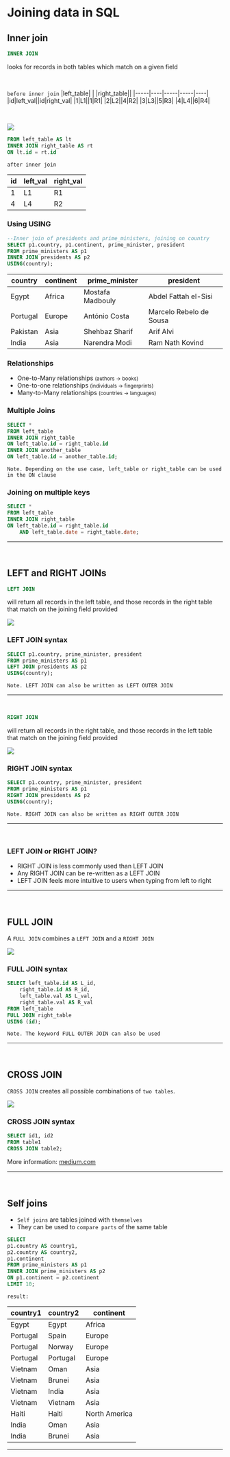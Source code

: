 # Joining data in SQL

## Inner join
```sql
INNER JOIN
``` 
looks for records in both tables which match on a given field


<br>

`before inner join`
|left_table| | |right_table||
|-----|----|-----|-----|----|
|id|left_val||id|right_val|
|1|L1||1|R1|
|2|L2||4|R2|
|3|L3||5|R3|
|4|L4||6|R4|

<br>

![](https://miro.medium.com/v2/resize:fit:640/format:webp/1*lq8yHCIAo4-EYc14Nrnr2w.png)

```sql
FROM left_table AS lt 
INNER JOIN right_table AS rt
ON lt.id = rt.id
``` 

`after inner join`

|id|left_val|right_val|
|-----|-----|-----|
|1|L1|R1|
|4|L4|R2|

### Using **USING**

```sql
--Inner join of presidents and prime_ministers, joining on country
SELECT p1.country, p1.continent, prime_minister, president
FROM prime_ministers AS p1
INNER JOIN presidents AS p2
USING(country);
```

| country | continent | prime_minister | president |
|----------------|-----------|------------------|-------------------------|
| Egypt | Africa | Mostafa Madbouly | Abdel Fattah el-Sisi |
| Portugal | Europe | António Costa | Marcelo Rebelo de Sousa |
| Pakistan | Asia | Shehbaz Sharif | Arif Alvi |
| India | Asia | Narendra Modi | Ram Nath Kovind |


### Relationships
* One-to-Many relationships <small>(authors -> books)</small>
* One-to-one relationships <small>(individuals -> fingerprints)</small>
* Many-to-Many relationships <small>(countries -> languages)</small>

### Multiple Joins 
```sql
SELECT *
FROM left_table
INNER JOIN right_table
ON left_table.id = right_table.id
INNER JOIN another_table
ON left_table.id = another_table.id;
```

`Note. Depending on the use case, left_table or right_table can be used in the ON clause`

### Joining on multiple keys
```sql
SELECT *
FROM left_table
INNER JOIN right_table
ON left_table.id = right_table.id
    AND left_table.date = right_table.date;
```


___
<br>

## LEFT and RIGHT JOINs

```sql
LEFT JOIN
``` 
will return all records in the left table, and those records in the right table that match on the joining field provided

![](https://miro.medium.com/v2/resize:fit:720/format:webp/1*2wSOXRXritBbiSJRZ0YtSA.jpeg)

### LEFT JOIN syntax
```sql
SELECT p1.country, prime_minister, president
FROM prime_ministers AS p1
LEFT JOIN presidents AS p2
USING(country);
```
`Note. LEFT JOIN can also be written as LEFT OUTER JOIN`

----
<br>

```sql
RIGHT JOIN
``` 
will return all records in the right table, and those records in the left table that match on the joining field provided

![](https://miro.medium.com/v2/resize:fit:640/format:webp/1*otALwRC1--ppxbXI1wQ6eQ.jpeg)

### RIGHT JOIN syntax
```sql
SELECT p1.country, prime_minister, president
FROM prime_ministers AS p1
RIGHT JOIN presidents AS p2
USING(country);
```
`Note. RIGHT JOIN can also be written as RIGHT OUTER JOIN`

----
<br>

### LEFT JOIN or RIGHT JOIN?
* RIGHT JOIN is less commonly used than LEFT JOIN
* Any RIGHT JOIN can be re-written as a LEFT JOIN
* LEFT JOIN feels more intuitive to users when typing from left to right

----
<br>

## FULL JOIN

A `FULL JOIN` combines a `LEFT JOIN` and a `RIGHT JOIN`

![](https://miro.medium.com/v2/resize:fit:640/format:webp/1*pBdMUFb6OybesRA5zPkokw.jpeg)

### FULL JOIN syntax

```SQL
SELECT left_table.id AS L_id,
    right_table.id AS R_id,
    left_table.val AS L_val,
    right_table.val AS R_val
FROM left_table
FULL JOIN right_table
USING (id);
```
`Note. The keyword FULL OUTER JOIN can also be used`

----
<br>

## CROSS JOIN

`CROSS JOIN` creates all possible combinations of `two tables`.

![](https://miro.medium.com/v2/resize:fit:720/format:webp/1*bK942OIGAl_pr1v0jsclVg.jpeg)


### CROSS JOIN syntax
```sql
SELECT id1, id2
FROM table1
CROSS JOIN table2;
```

More information: [medium.com](https://spardhax.medium.com/all-the-joins-in-sql-visualised-and-simplified-3df0687a8624)

----
<br>

## Self joins
* `Self joins` are tables joined with `themselves` 
* They can be used to `compare parts` of the same table

```sql
SELECT
p1.country AS country1,
p2.country AS country2,
p1.continent
FROM prime_ministers AS p1
INNER JOIN prime_ministers AS p2
ON p1.continent = p2.continent
LIMIT 10;
```

`result:`

| country1 | country2 | continent |
|------------|------------|---------------|
| Egypt | Egypt | Africa |
| Portugal | Spain | Europe |
| Portugal | Norway | Europe |
| Portugal | Portugal | Europe |
| Vietnam | Oman | Asia |
| Vietnam | Brunei | Asia |
| Vietnam | India | Asia |
| Vietnam | Vietnam | Asia |
| Haiti | Haiti | North America |
| India | Oman | Asia |
| India | Brunei | Asia |

---

